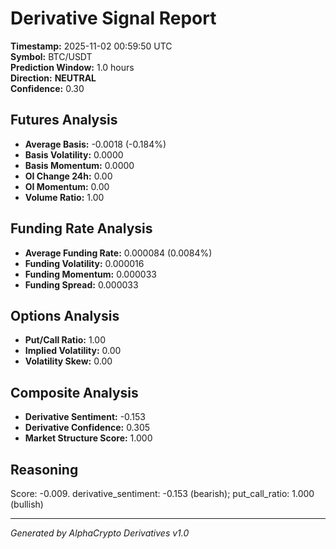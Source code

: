 # Derivative Signal Report

**Timestamp:** 2025-11-02 00:59:50 UTC  
**Symbol:** BTC/USDT  
**Prediction Window:** 1.0 hours  
**Direction:** **NEUTRAL**  
**Confidence:** 0.30

## Futures Analysis
- **Average Basis:** -0.0018 (-0.184%)
- **Basis Volatility:** 0.0000
- **Basis Momentum:** 0.0000
- **OI Change 24h:** 0.00
- **OI Momentum:** 0.00
- **Volume Ratio:** 1.00

## Funding Rate Analysis
- **Average Funding Rate:** 0.000084 (0.0084%)
- **Funding Volatility:** 0.000016
- **Funding Momentum:** 0.000033
- **Funding Spread:** 0.000033

## Options Analysis
- **Put/Call Ratio:** 1.00
- **Implied Volatility:** 0.00
- **Volatility Skew:** 0.00

## Composite Analysis
- **Derivative Sentiment:** -0.153
- **Derivative Confidence:** 0.305
- **Market Structure Score:** 1.000

## Reasoning
Score: -0.009. derivative_sentiment: -0.153 (bearish); put_call_ratio: 1.000 (bullish)

---
*Generated by AlphaCrypto Derivatives v1.0*
